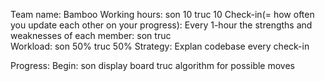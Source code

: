 Team name: Bamboo
Working hours:
	son	10
	truc	10
Check-in(= how often you update each other on your progress): Every 1-hour
the strengths and weaknesses of each member: 
	son	
	truc	
Workload:
	son	50%
	truc	50%
Strategy:
	Explan codebase every check-in

Progress:
Begin:
	son	display board
	truc	algorithm for possible moves
